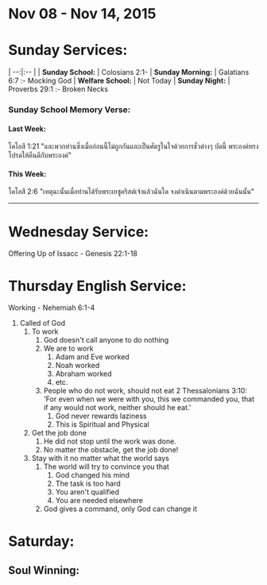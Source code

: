 # Nov 08 - Nov 14, 2015
# Sunday Services:

| --:|:-- |
| **Sunday School:**  |	Colosians 2:1-
| **Sunday Morning:** |	Galatians 6:7 :- Mocking God
| **Welfare School:** |	Not Today
| **Sunday Night:**   | Proverbs 29:1 :- Broken Necks

### Sunday School Memory Verse:
#### Last Week: 
โคโลสี 1:21 "และพวกท่านซึ่งเมื่อก่อนนี้ไม่ถูกกันและเป็นศัตรูในใจด้วยการชั่วต่างๆ บัดนี้ พระองค์ทรงโปรดให้คืนดีกับพระองค์"

#### This Week:
โคโลสี 2:6 "เหตุฉะนั้นเมื่อท่านได้รับพระเยซูคริสต์เจ้าแล้วฉันใด จงดำเนินตามพระองค์ด้วยฉันนั้น"

---
# Wednesday Service:
Offering Up of Issacc - Genesis 22:1-18


# Thursday English Service:
Working - Nehemiah 6:1-4

1. Called of God
	1. To work
		1. God doesn't call anyone to do nothing
		2. We are to work
			1. Adam and Eve worked
			2. Noah worked
			3. Abraham worked
			4. etc.
		3. People who do not work, should not eat
			2 Thessalonians 3:10: 'For even when we were with you, this we commanded you, that if any would not work, neither should he eat.'
			1. God never rewards laziness
			2. This is Spiritual and Physical
	2. Get the job done
		1. He did not stop until the work was done.
		2. No matter the obstacle, get the job done!
	3. Stay with it no matter what the world says
		1. The world will try to convince you that
			1. God changed his mind
			2. The task is too hard
			3. You aren't qualified
			4. You are needed elsewhere
		2. God gives a command, only God can change it

# Saturday:

## Soul Winning:
